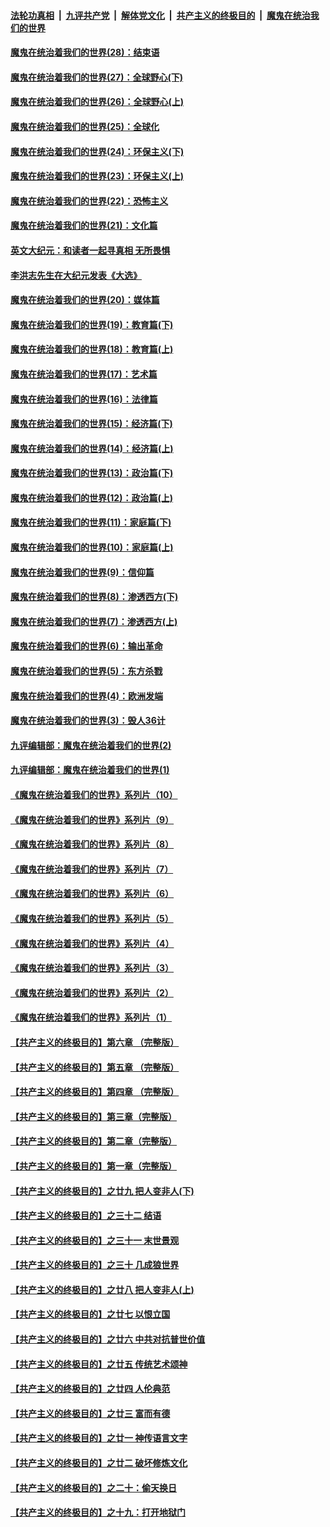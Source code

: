 ####  [法轮功真相](../../../../basic/blob/master/README.md?t=03201831) &nbsp;|&nbsp; [九评共产党](../../../../9ping.md/blob/master/README.md?t=03201831) &nbsp;|&nbsp; [解体党文化](../../../../jtdwh.md/blob/master/README.md?t=03201831)  &nbsp;|&nbsp; [共产主义的终极目的](../../../../gczydzjmd.md/blob/master/README.md?t=03201831) &nbsp;|&nbsp; [魔鬼在统治我们的世界](../../../../mgztzwmdsj.md/blob/master/README.md?t=03201831) 

#### [魔鬼在统治着我们的世界(28)：结束语](../pages/nsc422/n10936246.md?t=03201831) 

#### [魔鬼在统治着我们的世界(27)：全球野心(下)](../pages/nsc422/n10928319.md?t=03201831) 

#### [魔鬼在统治着我们的世界(26)：全球野心(上)](../pages/nsc422/n10900318.md?t=03201831) 

#### [魔鬼在统治着我们的世界(25)：全球化](../pages/nsc422/n10788205.md?t=03201831) 

#### [魔鬼在统治着我们的世界(24)：环保主义(下)](../pages/nsc422/n10695307.md?t=03201831) 

#### [魔鬼在统治着我们的世界(23)：环保主义(上)](../pages/nsc422/n10688613.md?t=03201831) 

#### [魔鬼在统治着我们的世界(22)：恐怖主义](../pages/nsc422/n10614727.md?t=03201831) 

#### [魔鬼在统治着我们的世界(21)：文化篇](../pages/nsc422/n10597706.md?t=03201831) 

#### [英文大纪元：和读者一起寻真相 无所畏惧](../pages/nsc422/n12542027.md?t=03201831) 

#### [李洪志先生在大纪元发表《大选》](../pages/nsc422/n12534746.md?t=03201831) 

#### [魔鬼在统治着我们的世界(20)：媒体篇](../pages/nsc422/n10586579.md?t=03201831) 

#### [魔鬼在统治着我们的世界(19)：教育篇(下)](../pages/nsc422/n10564808.md?t=03201831) 

#### [魔鬼在统治着我们的世界(18)：教育篇(上)](../pages/nsc422/n10526970.md?t=03201831) 

#### [魔鬼在统治着我们的世界(17)：艺术篇](../pages/nsc422/n10499093.md?t=03201831) 

#### [魔鬼在统治着我们的世界(16)：法律篇](../pages/nsc422/n10485969.md?t=03201831) 

#### [魔鬼在统治着我们的世界(15)：经济篇(下)](../pages/nsc422/n10469975.md?t=03201831) 

#### [魔鬼在统治着我们的世界(14)：经济篇(上)](../pages/nsc422/n10457370.md?t=03201831) 

#### [魔鬼在统治着我们的世界(13)：政治篇(下)](../pages/nsc422/n10448270.md?t=03201831) 

#### [魔鬼在统治着我们的世界(12)：政治篇(上)](../pages/nsc422/n10444576.md?t=03201831) 

#### [魔鬼在统治着我们的世界(11)：家庭篇(下)](../pages/nsc422/n10440961.md?t=03201831) 

#### [魔鬼在统治着我们的世界(10)：家庭篇(上)](../pages/nsc422/n10435448.md?t=03201831) 

#### [魔鬼在统治着我们的世界(9)：信仰篇](../pages/nsc422/n10432159.md?t=03201831) 

#### [魔鬼在统治着我们的世界(8)：渗透西方(下)](../pages/nsc422/n10429603.md?t=03201831) 

#### [魔鬼在统治着我们的世界(7)：渗透西方(上)](../pages/nsc422/n10426013.md?t=03201831) 

#### [魔鬼在统治着我们的世界(6)：输出革命](../pages/nsc422/n10421536.md?t=03201831) 

#### [魔鬼在统治着我们的世界(5)：东方杀戮](../pages/nsc422/n10417707.md?t=03201831) 

#### [魔鬼在统治着我们的世界(4)：欧洲发端](../pages/nsc422/n10414890.md?t=03201831) 

#### [魔鬼在统治着我们的世界(3)：毁人36计](../pages/nsc422/n10411583.md?t=03201831) 

#### [九评编辑部：魔鬼在统治着我们的世界(2)](../pages/nsc422/n10410036.md?t=03201831) 

#### [九评编辑部：魔鬼在统治着我们的世界(1)](../pages/nsc422/n10406825.md?t=03201831) 

#### [《魔鬼在统治着我们的世界》系列片（10）](../pages/nsc422/n12292670.md?t=03201831) 

#### [《魔鬼在统治着我们的世界》系列片（9）](../pages/nsc422/n12290859.md?t=03201831) 

#### [《魔鬼在统治着我们的世界》系列片（8）](../pages/nsc422/n12287445.md?t=03201831) 

#### [《魔鬼在统治着我们的世界》系列片（7）](../pages/nsc422/n12283425.md?t=03201831) 

#### [《魔鬼在统治着我们的世界》系列片（6）](../pages/nsc422/n12282314.md?t=03201831) 

#### [《魔鬼在统治着我们的世界》系列片（5）](../pages/nsc422/n12281419.md?t=03201831) 

#### [《魔鬼在统治着我们的世界》系列片（4）](../pages/nsc422/n12274024.md?t=03201831) 

#### [《魔鬼在统治着我们的世界》系列片（3）](../pages/nsc422/n12271322.md?t=03201831) 

#### [《魔鬼在统治着我们的世界》系列片（2）](../pages/nsc422/n12269049.md?t=03201831) 

#### [《魔鬼在统治着我们的世界》系列片（1）](../pages/nsc422/n12267575.md?t=03201831) 

#### [【共产主义的终极目的】第六章 （完整版）](../pages/nsc422/n11428913.md?t=03201831) 

#### [【共产主义的终极目的】第五章 （完整版）](../pages/nsc422/n11428912.md?t=03201831) 

#### [【共产主义的终极目的】第四章 （完整版）](../pages/nsc422/n11428907.md?t=03201831) 

#### [【共产主义的终极目的】第三章（完整版）](../pages/nsc422/n11428848.md?t=03201831) 

#### [【共产主义的终极目的】第二章（完整版）](../pages/nsc422/n11428831.md?t=03201831) 

#### [【共产主义的终极目的】第一章（完整版）](../pages/nsc422/n11417651.md?t=03201831) 

#### [【共产主义的终极目的】之廿九 把人变非人(下)](../pages/nsc422/n11344140.md?t=03201831) 

#### [【共产主义的终极目的】之三十二 结语](../pages/nsc422/n11360535.md?t=03201831) 

#### [【共产主义的终极目的】之三十一 末世景观](../pages/nsc422/n11351129.md?t=03201831) 

#### [【共产主义的终极目的】之三十 几成狼世界](../pages/nsc422/n11348280.md?t=03201831) 

#### [【共产主义的终极目的】之廿八 把人变非人(上)](../pages/nsc422/n11340492.md?t=03201831) 

#### [【共产主义的终极目的】之廿七 以恨立国](../pages/nsc422/n11336944.md?t=03201831) 

#### [【共产主义的终极目的】之廿六 中共对抗普世价值](../pages/nsc422/n11324785.md?t=03201831) 

#### [【共产主义的终极目的】之廿五 传统艺术颂神](../pages/nsc422/n11296396.md?t=03201831) 

#### [【共产主义的终极目的】之廿四 人伦典范](../pages/nsc422/n11296397.md?t=03201831) 

#### [【共产主义的终极目的】之廿三 富而有德](../pages/nsc422/n11283598.md?t=03201831) 

#### [【共产主义的终极目的】之廿一 神传语言文字](../pages/nsc422/n11263265.md?t=03201831) 

#### [【共产主义的终极目的】之廿二 破坏修炼文化](../pages/nsc422/n11245728.md?t=03201831) 

#### [【共产主义的终极目的】之二十：偷天换日](../pages/nsc422/n11238846.md?t=03201831) 

#### [【共产主义的终极目的】之十九：打开地狱门](../pages/nsc422/n11206376.md?t=03201831) 

